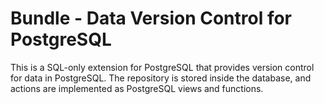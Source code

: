Bundle - Data Version Control for PostgreSQL
===========================================

This is a SQL-only extension for PostgreSQL that provides version control for data in
PostgreSQL.  The repository is stored inside the database, and actions are implemented as PostgreSQL
views and functions.
